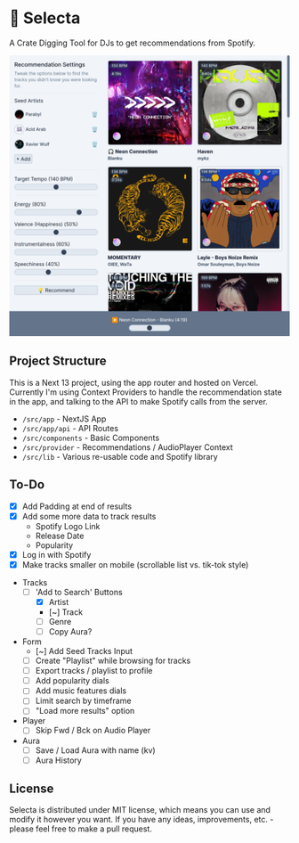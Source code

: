 # 💽 Selecta

A Crate Digging Tool for DJs to get recommendations from Spotify.

![App Preview](./public/selecta.png)

## Project Structure

This is a Next 13 project, using the app router and hosted on Vercel. Currently I'm using Context Providers to handle the recommendation state in the app, and talking to the API to make Spotify calls from the server.

- `/src/app` - NextJS App
- `/src/app/api` - API Routes
- `/src/components` - Basic Components
- `/src/provider` - Recommendations / AudioPlayer Context
- `/src/lib` - Various re-usable code and Spotify library

## To-Do

- [X] Add Padding at end of results
- [X] Add some more data to track results
    - Spotify Logo Link
    - Release Date
    - Popularity
- [X] Log in with Spotify
- [X] Make tracks smaller on mobile (scrollable list vs. tik-tok style)

- Tracks
    - [ ] 'Add to Search' Buttons
        - [X] Artist
        - [~] Track
        - [ ] Genre
        - [ ] Copy Aura?

- Form
    - [~] Add Seed Tracks Input
    - [ ] Create "Playlist" while browsing for tracks
    - [ ] Export tracks / playlist to profile
    - [ ] Add popularity dials
    - [ ] Add music features dials
    - [ ] Limit search by timeframe
    - [ ] "Load more results" option

- Player
    - [ ] Skip Fwd / Bck on Audio Player

- Aura
   - [ ] Save / Load Aura with name (kv)
   - [ ] Aura History

## License

Selecta is distributed under MIT license, which means you can use and modify it however you want. If you have any ideas, improvements, etc. - please feel free to make a pull request.

